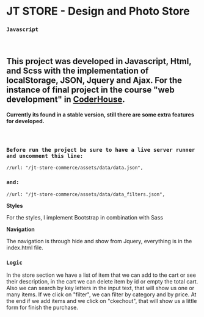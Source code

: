 # JT STORE - Design and Photo Store
### `Javascript`
<br />

## This project was developed in Javascript, Html, and Scss with the implementation of localStorage, JSON, Jquery and Ajax. For the instance of final project in the course "web development" in [CoderHouse](https://www.coderhouse.com/).  
#### Currently its found in a stable version, still there are some extra features for developed.
<br/>

### `Before run the project be sure to have a live server runner and uncomment this line:`
```
//url: "/jt-store-commerce/assets/data/data.json",
```
### `and:`
```
//url: "/jt-store-commerce/assets/data/data_filters.json",
```
**Styles**

For the styles, I implement Bootstrap in combination with Sass

**Navigation**

The navigation is through hide and show from Jquery, everything is in the index.html file.

### **`Logic`**

In the store section we have a list of item that we can add to the cart or see their description, in the cart we can delete item by id or empty the total cart. Also we can search by key letters in the input text, that will show us one or many items. If we click on "filter", we can filter by category and by price. At the end if we add items and we click on "ckechout", that will show us a little form for finish the purchase.



